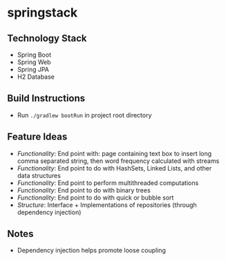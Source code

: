# springstack

## Technology Stack
- Spring Boot
- Spring Web
- Spring JPA
- H2 Database

## Build Instructions
- Run `./gradlew bootRun` in project root directory

## Feature Ideas
- *Functionality*: End point with: page containing text box to insert long comma separated string, then word frequency calculated with streams
- *Functionality*: End point to do with HashSets, Linked Lists, and other data structures
- *Functionality*: End point to perform multithreaded computations 
- *Functionality*: End point to do with binary trees
- *Functionality*: End point to do with quick or bubble sort
- *Structure*: Interface + Implementations of repositories (through dependency injection)

## Notes
- Dependency injection helps promote loose coupling